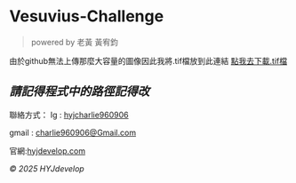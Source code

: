 # Vesuvius-Challenge
>powered by 老黃 黃宥鈞

由於github無法上傳那麼大容量的圖像因此我將.tif檔放到此連結
[點我去下載.tif檔](https://u.pcloud.link/publink/show?code=kZ40lH5ZmDQAP0BUIPpLDjU8diuzcRSjrKOk)
## *請記得程式中的路徑記得改*

聯絡方式：
Ig : [hyjcharlie960906](https://www.instagram.com/hyjcharlie960906/?hl=zh-tw)

gmail : charlie960906@Gmail.com

官網:[hyjdevelop.com](hyjdevelop.com)

_© 2025 HYJdevelop_ 
